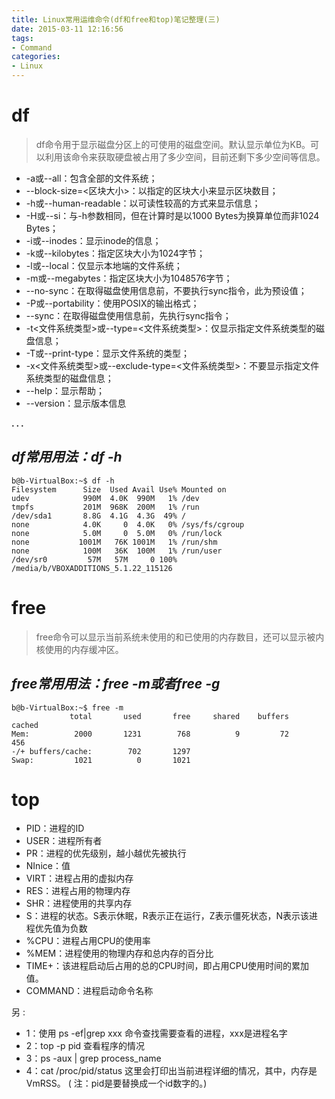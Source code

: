 ```yaml
---
title: Linux常用运维命令(df和free和top)笔记整理(三)
date: 2015-03-11 12:16:56
tags: 
- Command
categories:
- Linux
---
```


# **df**

>df命令用于显示磁盘分区上的可使用的磁盘空间。默认显示单位为KB。可以利用该命令来获取硬盘被占用了多少空间，目前还剩下多少空间等信息。

- -a或--all：包含全部的文件系统；
- --block-size=<区块大小>：以指定的区块大小来显示区块数目；
- -h或--human-readable：以可读性较高的方式来显示信息；
- -H或--si：与-h参数相同，但在计算时是以1000 Bytes为换算单位而非1024 Bytes；
- -i或--inodes：显示inode的信息；
- -k或--kilobytes：指定区块大小为1024字节；
- -l或--local：仅显示本地端的文件系统；
- -m或--megabytes：指定区块大小为1048576字节；
- --no-sync：在取得磁盘使用信息前，不要执行sync指令，此为预设值；
- -P或--portability：使用POSIX的输出格式；
- --sync：在取得磁盘使用信息前，先执行sync指令；
- -t<文件系统类型>或--type=<文件系统类型>：仅显示指定文件系统类型的磁盘信息；
- -T或--print-type：显示文件系统的类型；
- -x<文件系统类型>或--exclude-type=<文件系统类型>：不要显示指定文件系统类型的磁盘信息；
- --help：显示帮助；
- --version：显示版本信息

**. . .**<!-- more -->

## *df常用用法：df -h*
```
b@b-VirtualBox:~$ df -h
Filesystem      Size  Used Avail Use% Mounted on
udev            990M  4.0K  990M   1% /dev
tmpfs           201M  968K  200M   1% /run
/dev/sda1       8.8G  4.1G  4.3G  49% /
none            4.0K     0  4.0K   0% /sys/fs/cgroup
none            5.0M     0  5.0M   0% /run/lock
none           1001M   76K 1001M   1% /run/shm
none            100M   36K  100M   1% /run/user
/dev/sr0         57M   57M     0 100% /media/b/VBOXADDITIONS_5.1.22_115126
```

# **free**

>free命令可以显示当前系统未使用的和已使用的内存数目，还可以显示被内核使用的内存缓冲区。

## *free常用用法：free -m或者free -g*
```
b@b-VirtualBox:~$ free -m
             total       used       free     shared    buffers     cached
Mem:          2000       1231        768          9         72        456
-/+ buffers/cache:        702       1297
Swap:         1021          0       1021
```

# top

- PID：进程的ID
- USER：进程所有者
- PR：进程的优先级别，越小越优先被执行
- NInice：值
- VIRT：进程占用的虚拟内存
- RES：进程占用的物理内存
- SHR：进程使用的共享内存
- S：进程的状态。S表示休眠，R表示正在运行，Z表示僵死状态，N表示该进程优先值为负数
- %CPU：进程占用CPU的使用率
- %MEM：进程使用的物理内存和总内存的百分比
- TIME+：该进程启动后占用的总的CPU时间，即占用CPU使用时间的累加值。
- COMMAND：进程启动命令名称

另 :

- 1：使用 ps -ef|grep xxx 命令查找需要查看的进程，xxx是进程名字
- 2：top -p pid 查看程序的情况 
- 3：ps -aux | grep process_name
- 4：cat /proc/pid/status 
这里会打印出当前进程详细的情况，其中，内存是 VmRSS。 
( 注：pid是要替换成一个id数字的。)